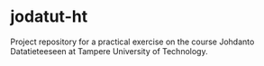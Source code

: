 # jodatut-ht
Project repository for a practical exercise on the course Johdanto Datatieteeseen at Tampere University of Technology.
